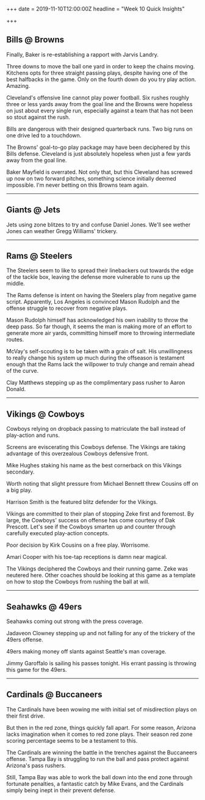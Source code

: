+++
date = 2019-11-10T12:00:00Z
headline = "Week 10 Quick Insights"

+++
## Bills @ Browns

Finally, Baker is re-establishing a rapport with Jarvis Landry.

Three downs to move the ball one yard in order to keep the chains moving. Kitchens opts for three straight passing plays, despite having one of the best halfbacks in the game. Only on the fourth down do you try play action. Amazing.

Cleveland's offensive line cannot play power football. Six rushes roughly three or less yards away from the goal line and the Browns were hopeless on just about every single run, especially against a team that has not been so stout against the rush.

Bills are dangerous with their designed quarterback runs. Two big runs on one drive led to a touchdown.

The Browns' goal-to-go play package may have been deciphered by this Bills defense. Cleveland is just absolutely hopeless when just a few yards away from the goal line.

Baker Mayfield is overrated. Not only that, but this Cleveland has screwed up now on two forward pitches, something science initially deemed impossible. I'm never betting on this Browns team again.

***

## Giants @ Jets

Jets using zone blitzes to try and confuse Daniel Jones. We'll see wether Jones can weather Gregg Williams' trickery.

***

## Rams @ Steelers

The Steelers seem to like to spread their linebackers out towards the edge of the tackle box, leaving the defense more vulnerable to runs up the middle.

The Rams defense is intent on having the Steelers play from negative game script. Apparently, Los Angeles is convinced Mason Rudolph and the offense struggle to recover from negative plays.

Mason Rudolph himself has acknowledged his own inability to throw the deep pass. So far though, it seems the man is making more of an effort to generate more air yards, committing himself more to throwing intermediate routes.

McVay's self-scouting is to be taken with a grain of salt. His unwillingness to really change his system up much during the offseason is testament enough that the Rams lack the willpower to truly change and remain ahead of the curve.

Clay Matthews stepping up as the complimentary pass rusher to Aaron Donald.

***

## Vikings @ Cowboys

Cowboys relying on dropback passing to matriculate the ball instead of play-action and runs.

Screens are eviscerating this Cowboys defense. The Vikings are taking advantage of this overzealous Cowboys defensive front.

Mike Hughes staking his name as the best cornerback on this Vikings secondary.

Worth noting that slight pressure from Michael Bennett threw Cousins off on a big play.

Harrison Smith is the featured blitz defender for the Vikings.

Vikings are committed to their plan of stopping Zeke first and foremost. By large, the Cowboys' success on offense has come courtesy of Dak Prescott. Let's see if the Cowboys smarten up and counter through carefully executed play-action concepts.

Poor decision by Kirk Cousins on a free play. Worrisome.

Amari Cooper with his toe-tap receptions is damn near magical.

The Vikings deciphered the Cowboys and their running game. Zeke was neutered here. Other coaches should be looking at this game as a template on how to stop the Cowboys from rushing the ball at will.

***

## Seahawks @ 49ers

Seahawks coming out strong with the press coverage.

Jadaveon Clowney stepping up and not falling for any of the trickery of the 49ers offense.

49ers making money off slants against Seattle's man coverage.

Jimmy Garoffalo is sailing his passes tonight. His errant passing is throwing this game for the 49ers.

***

## Cardinals @ Buccaneers

The Cardinals have been wowing me with initial set of misdirection plays on their first drive.

But then in the red zone, things quickly fall apart. For some reason, Arizona lacks imagination when it comes to red zone plays. Their season red zone scoring percentage seems to be a testament to this.

The Cardinals are winning the battle in the trenches against the Buccaneers offense. Tampa Bay is struggling to run the ball and pass protect against Arizona's pass rushers.

Still, Tampa Bay was able to work the ball down into the end zone through fortunate penalties, a fantastic catch by Mike Evans, and the Cardinals simply being inept in their prevent defense.